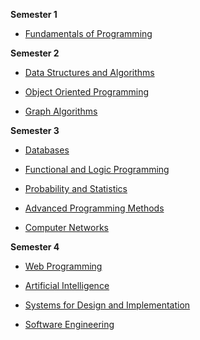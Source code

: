 __Semester 1__

* [Fundamentals of Programming](https://github.com/ScortarIrina/CS-UBB/tree/main/Fundamentals%20of%20Programming)

__Semester 2__

* [Data Structures and Algorithms](https://github.com/ScortarIrina/CS-UBB/tree/main/DSA)

* [Object Oriented Programming](https://github.com/ScortarIrina/CS-UBB/tree/main/OOP)

* [Graph Algorithms](https://github.com/ScortarIrina/CS-UBB/tree/main/GraphAlgo)

__Semester 3__

* [Databases](https://github.com/ScortarIrina/CS-UBB/tree/main/Databases)

* [Functional and Logic Programming](https://github.com/ScortarIrina/CS-UBB/tree/main/Functional%20and%20Logic%20Programming)

* [Probability and Statistics](https://github.com/ScortarIrina/CS-UBB/tree/main/Probability%20and%20Statistics)

* [Advanced Programming Methods](https://github.com/ScortarIrina/CS-UBB/tree/main/Advanced%20Programming%20Methods)

* [Computer Networks](https://github.com/ScortarIrina/CS-UBB/tree/main/Computer%20Networks)

__Semester 4__

* [Web Programming](https://github.com/ScortarIrina/CS-UBB/tree/main/Web%20Programming)

* [Artificial Intelligence](https://github.com/ScortarIrina/CS-UBB/tree/main/Artificial%20Intelligence)

* [Systems for Design and Implementation](https://github.com/ScortarIrina/CS-UBB/tree/main/Systems%20for%20Design%20and%20Implementation/lab1)

* [Software Engineering](https://github.com/ScortarIrina/CS-UBB/tree/main/Software%20Engineering)
